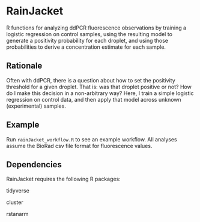 # RainJacket

R functions for analyzing ddPCR fluorescence observations by training a logistic regression on control samples, using the resulting model to generate a positivity probability for each droplet, and using those probabilities to derive a concentration estimate for each sample.

## Rationale

Often with ddPCR, there is a question about how to set the positivity threshold for a given droplet. That is: was that droplet positive or not? How do I make this decision in a non-arbitrary way?  Here, I train a simple logistic regression on control data, and then apply that model across unknown (experimental) samples.

## Example

Run `rainJacket_workflow.R` to see an example workflow. All analyses assume the BioRad csv file format for fluorescence values.

## Dependencies

RainJacket requires the following R packages:

tidyverse

cluster

rstanarm



